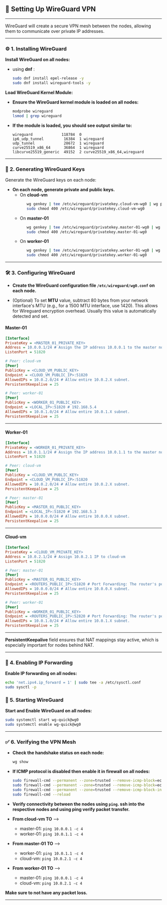 ## **🔐 **Setting Up WireGuard VPN****

---

WireGuard will create a secure VPN mesh between the nodes, allowing them to communicate over private IP addresses.

---
### **⚙️ **1. Installing WireGuard****

**Install WireGuard on all nodes:**

- using **dnf** : 
  ```bash
  sudo dnf install epel-release -y
  sudo dnf install wireguard-tools -y
  ```

**Load WireGuard Kernel Module:**

- **Ensure the WireGuard kernel module is loaded on all nodes:**
    ```bash
    modprobe wireguard
    lsmod | grep wireguard
    ```

- **If the module is loaded, you should see output similar to:**
    ```console
    wireguard             118784  0
    ip6_udp_tunnel         16384  1 wireguard
    udp_tunnel             28672  1 wireguard
    curve25519_x86_64      36864  1 wireguard
    libcurve25519_generic  49152  2 curve25519_x86_64,wireguard
    ```

---

### **🔑 **2. Generating WireGuard Keys****

Generate the WireGuard keys on each node:

- **On each node, generate private and public keys.**
    - On **cloud-vm**
         ```bash
            wg genkey | tee /etc/wireguard/privatekey.cloud-vm-wg0 | wg pubkey | tee /etc/wireguard/publickey.cloud-vm-wg0
            sudo chmod 400 /etc/wireguard/privatekey.cloud-vm-wg0
         ```
    - On **master-01**
        ```bash
           wg genkey | tee /etc/wireguard/privatekey.master-01-wg0 | wg pubkey | tee /etc/wireguard/publickey.master-01-wg0
           sudo chmod 400 /etc/wireguard/privatekey.master-01-wg0
        ```
    - On **worker-01**
        ```bash
           wg genkey | tee /etc/wireguard/privatekey.worker-01-wg0 | wg pubkey | tee /etc/wireguard/publickey.worker-01-wg0
           sudo chmod 400 /etc/wireguard/privatekey.worker-01-wg0
        ```
---

### **🛠️ **3. Configuring WireGuard****

- **Create the WireGuard configuration file `/etc/wireguard/wg0.conf` on each node.**

- (Optional) To set **MTU** value, subtract 80 bytes from your network interface's MTU (e.g., for a 1500 MTU interface, use 1420). This allows for Wireguard encryption overhead. Usually this value is automatically detected and set.

#### **Master-01**

```ini
[Interface]
PrivateKey = <MASTER_01_PRIVATE_KEY>
Address = 10.0.0.1/24 # Assign the IP address 10.0.0.1 to the master node.
ListenPort = 51820

# Peer: cloud-vm
[Peer]
PublicKey = <CLOUD_VM_PUBLIC_KEY>
Endpoint = <CLOUD_VM_PUBLIC_IP>:51820
AllowedIPs = 10.0.2.0/24 # Allow entire 10.0.2.X subnet.
PersistentKeepalive = 25

# Peer: worker-01
[Peer]
PublicKey = <WORKER_01_PUBLIC_KEY>
Endpoint = <LOCAL_IP>:51820 # 192.168.5.4
AllowedIPs = 10.0.1.0/24 # Allow entire 10.0.1.X subnet.
PersistentKeepalive = 25
```
---

#### **Worker-01**

```ini
[Interface]
PrivateKey = <WORKER_01_PRIVATE_KEY>
Address = 10.0.1.1/24 # Assign the IP address 10.0.1.1 to the master node.
ListenPort = 51820

# Peer: cloud-vm
[Peer]
PublicKey = <CLOUD_VM_PUBLIC_KEY>
Endpoint = <CLOUD_VM_PUBLIC_IP>:51820
AllowedIPs = 10.0.2.0/24 # Allow entire 10.0.2.X subnet.
PersistentKeepalive = 25

# Peer: master-01
[Peer]
PublicKey = <MASTER_01_PUBLIC_KEY>
Endpoint = <LOCAL_IP>:51820 # 192.168.5.3
AllowedIPs = 10.0.0.0/24 # Allow entire 10.0.0.X subnet.
PersistentKeepalive = 25
```

---

#### **Cloud-vm**

```ini
[Interface]
PrivateKey = <CLOUD_VM_PRIVATE_KEY>
Address = 10.0.2.1/24 # Assign 10.0.2.1 IP to cloud-vm
ListenPort = 51820

# Peer: master-01
[Peer]
PublicKey = <MASTER_01_PUBLIC_KEY>
Endpoint = <ROUTERS_PUBLIC_IP>:51820 # Port Forwarding: The router's port 51820 is mapped to the master's port 51820.
AllowedIPs = 10.0.0.0/24 # Allow entire 10.0.0.X subnet.
PersistentKeepalive = 25

# Peer: worker-01
[Peer]
PublicKey = <WORKER_01_PUBLIC_KEY>
Endpoint = <ROUTERS_PUBLIC_IP>:52820 # Port Forwarding: The router's port 52820 is mapped to the worker's port 51820.
AllowedIPs = 10.0.1.0/24 # Allow entire 10.0.1.X subnet.
PersistentKeepalive = 25
```

---

**PersistentKeepalive** field ensures that NAT mappings stay active, which is especially important for nodes behind NAT.

---

### **🔄 **4. Enabling IP Forwarding****

**Enable IP forwarding on all nodes:**

```bash
echo 'net.ipv4.ip_forward = 1' | sudo tee -a /etc/sysctl.conf
sudo sysctl -p
```

### **🚀 **5. Starting WireGuard****

**Start and Enable WireGuard on all nodes:**

```bash
sudo systemctl start wg-quick@wg0
sudo systemctl enable wg-quick@wg0
```
---

### **✅ **6. Verifying the VPN Mesh****

- **Check the handshake status on each node:**
    ```bash
    wg show
    ```

- **If ICMP protocol is disabled then enable it in firewall on all nodes:**
    ```bash
    sudo firewall-cmd --permanent --zone=trusted --remove-icmp-block=echo-reply
    sudo firewall-cmd --permanent --zone=trusted --remove-icmp-block=echo-request
    sudo firewall-cmd --permanent --zone=trusted --remove-icmp-block-inversion
    sudo firewall-cmd --reload
    ```

- **Verify connectivity between the nodes using `ping`. **ssh** into the respective nodes and using ping verify packet transfer.**

- **From cloud-vm TO** -->
    - master-01: `ping 10.0.0.1 -c 4`
    - worker-01: `ping 10.0.1.1 -c 4`

- **From master-01 TO** -->
    - worker-01: `ping 10.0.1.1 -c 4`
    - cloud-vm: `ping 10.0.2.1 -c 4`

- **From worker-01 TO** -->
    - master-01: `ping 10.0.0.1 -c 4`
    - cloud-vm: `ping 10.0.2.1 -c 4`

**Make sure to not have any packet loss.**

---